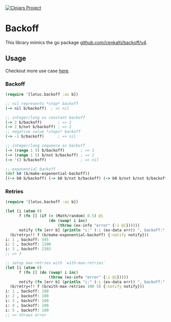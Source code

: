 [![Clojars Project](https://img.shields.io/clojars/v/org.lotuc/backoff.svg)](https://clojars.org/org.lotuc/backoff)

# Backoff

This library mimics the go package
[github.com/cenkalti/backoff/v4](https://github.com/cenkalti/backoff).

## Usage

Checkout more use case [here](./test/lotuc/backoff_test.cljc).

### Backoff

```clojure
(require '[lotuc.backoff :as b])

;; nil represents *stop* backoff
(-> nil b/backoff)  ; => nil

;; integer/long as constant backoff
(-> 2 b/backoff)       ; => 2
(-> 2 b/nxt b/backoff) ; => 2
;; negative value *stops* backoff
(-> -1 b/backoff)      ; => nil

;; integer/long sequence as backoff
(-> (range 1 5) b/backoff)       ; => 1
(-> (range 1 5) b/nxt b/backoff) ; => 2
(-> '() b/backoff)               ; => nil

;; exponential backoff
(def b0 (b/make-exponential-backoff))
[(-> b0 b/backoff) (-> b0 b/nxt b/backoff) (-> b0 b/nxt b/nxt b/backoff)] ; => [503 1099 1128]
```

### Retries

```clojure
(require '[lotuc.backoff :as b])

(let [i (atom 0)
      f (fn [] (if (< (Math/random) 0.5) @i
                   (do (swap! i inc)
                       (throw (ex-info "error" {:i @i})))))
      notify (fn [err b] (println "i:" (:i (ex-data err)) ", backoff:" (b/backoff b)))]
  (b/retry<!! f (b/make-exponential-backoff) {:notify notify}))
i: 1 , backoff: 595
i: 2 , backoff: 1108
i: 3 , backoff: 2303
;; => 3

;; setup max-retries with `with-max-retries`
(let [i (atom 0)
      f (fn [] (do (swap! i inc)
                   (throw (ex-info "error" {:i @i}))))
      notify (fn [err b] (println "i:" (:i (ex-data err)) ", backoff:" (b/backoff b)))]
  (b/retry<!! f (b/with-max-retries 100 5) {:notify notify}))
i: 1 , backoff: 100
i: 2 , backoff: 100
i: 3 , backoff: 100
i: 4 , backoff: 100
i: 5 , backoff: 100
;; => throws error
```
